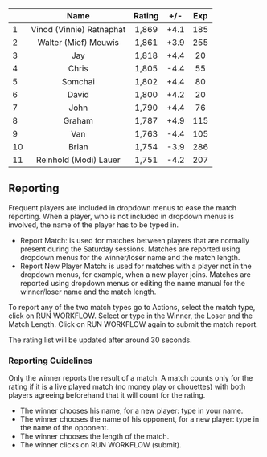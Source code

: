 | |Name|Rating|+/-|Exp|
|-|:--:|:----:|:-:|:-:|
|1|Vinod (Vinnie) Ratnaphat|1,869|+4.1|185|
|2|Walter (Mief) Meuwis|1,861|+3.9|255|
|3|Jay|1,818|+4.4|20|
|4|Chris|1,805|-4.4|55|
|5|Somchai|1,802|+4.4|80|
|6|David|1,800|+4.2|20|
|7|John|1,790|+4.4|76|
|8|Graham|1,787|+4.9|115|
|9|Van|1,763|-4.4|105|
|10|Brian|1,754|-3.9|286|
|11|Reinhold (Modi) Lauer|1,751|-4.2|207|

 

## Reporting

Frequent players are included in dropdown menus to ease the match reporting.
When a player, who is not included in dropdown menus is involved, the name of the player has to be typed in.

- Report Match:  is used for matches between players that are normally present during the Saturday sessions.
Matches are reported using dropdown menus for the winner/loser name and the match length.
- Report New Player Match:  is used for matches with a player not in the dropdown menus, for example, when a new player joins.
Matches are reported using dropdown menus or editing the name manual for the winner/loser name and the match length.

To report any of the two match types go to Actions, select the match type, click on RUN WORKFLOW.
Select or type in the Winner, the Loser and the Match Length.
Click on RUN WORKFLOW again to submit the match report.

The rating list will be updated after around 30 seconds.

### Reporting Guidelines

Only the winner reports the result of a match.
A match counts only for the rating if it is a live played match (no money play or chouettes)
with both players agreeing beforehand that it will count for the rating.

- The winner chooses his name, for a new player: type in your name.
- The winner chooses the name of his opponent, for a new player: type in the name of the opponent.
- The winner chooses the length of the match.
- The winner clicks on RUN WORKFLOW (submit).
